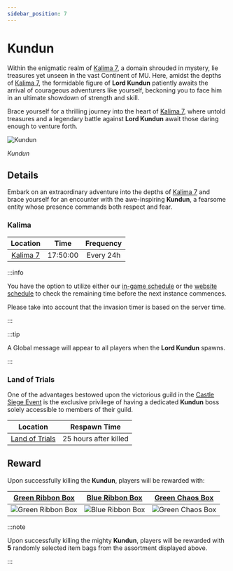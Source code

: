 ```yaml
---
sidebar_position: 7
---
```


# Kundun

Within the enigmatic realm of [Kalima 7](/maps/kalima), a domain shrouded in mystery, lie treasures yet unseen in the vast Continent of MU. Here, amidst the depths of [Kalima 7](/maps/kalima), the formidable figure of **Lord Kundun** patiently awaits the arrival of courageous adventurers like yourself, beckoning you to face him in an ultimate showdown of strength and skill.

Brace yourself for a thrilling journey into the heart of [Kalima 7](/maps/kalima), where untold treasures and a legendary battle against **Lord Kundun** await those daring enough to venture forth.

![Kundun](/img/monsters/special/bosses/kundun.jpg)

_Kundun_

## Details

Embark on an extraordinary adventure into the depths of [Kalima 7](/maps/kalima) and brace yourself for an encounter with the awe-inspiring **Kundun**, a fearsome entity whose presence commands both respect and fear.

### Kalima

|         Location         |   Time   | Frequency |
| :----------------------: | :------: | :-------: |
| [Kalima 7](/maps/kalima) | 17:50:00 | Every 24h |

:::info

You have the option to utilize either our [in-game schedule](/client-features/schedule) or the [website schedule](https://lotusmu.org/schedule) to check the remaining time before the next instance commences.

Please take into account that the invasion timer is based on the server time.

:::

:::tip

A Global message will appear to all players when the **Lord Kundun** spawns.

:::

### Land of Trials

One of the advantages bestowed upon the victorious guild in the [Castle Siege Event](/events/castle-siege) is the exclusive privilege of having a dedicated **Kundun** boss solely accessible to members of their guild.

|                Location                |     Respawn Time      |
| :------------------------------------: | :-------------------: |
| [Land of Trials](/maps/land-of-trials) | 25 hours after killed |

## Reward

Upon successfully killing the **Kundun**, players will be rewarded with:

|     [Green Ribbon Box](/items/item-bags/exc/green-ribbon-box)     |     [Blue Ribbon Box](/items/item-bags/exc/blue-ribbon-box)     |   [Green Chaos Box](/items/item-bags/exc/green-chaos-box)    |
| :---------------------------------------------------------------: | :-------------------------------------------------------------: | :----------------------------------------------------------: |
| ![Green Ribbon Box](/img/items/item-bags/box-of-green-ribbon.png) | ![Blue Ribbon Box](/img/items/item-bags/box-of-blue-ribbon.png) | ![Green Chaos Box](/img/items/item-bags/green-chaos-box.png) |

:::note

Upon successfully killing the mighty **Kundun**, players will be rewarded with **5** randomly selected item bags from the assortment displayed above.

:::
